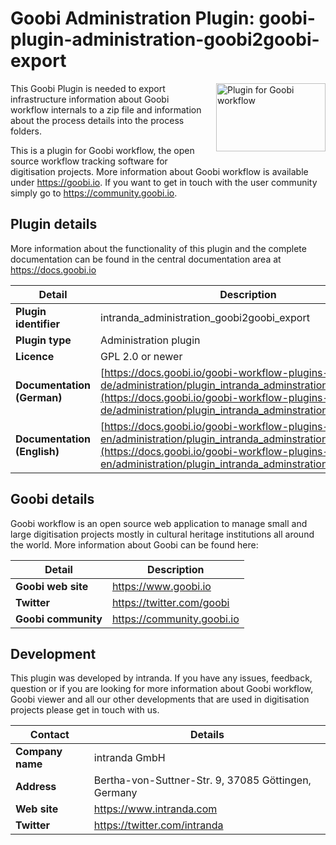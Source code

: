 # Goobi Administration Plugin: goobi-plugin-administration-goobi2goobi-export

<img src="https://goobi.io/wp-content/uploads/logo_goobi_plugin.png" align="right" style="margin:0 0 20px 20px;" alt="Plugin for Goobi workflow" width="175" height="109">

This Goobi Plugin is needed to export infrastructure information about Goobi workflow internals to a zip file and information about the process details into the process folders.

This is a plugin for Goobi workflow, the open source workflow tracking software for digitisation projects. More information about Goobi workflow is available under https://goobi.io. If you want to get in touch with the user community simply go to https://community.goobi.io.

## Plugin details

More information about the functionality of this plugin and the complete documentation can be found in the central documentation area at https://docs.goobi.io

Detail | Description
--- | ---
**Plugin identifier**       | intranda_administration_goobi2goobi_export
**Plugin type**             | Administration plugin
**Licence**                 | GPL 2.0 or newer
**Documentation (German)**  | [https://docs.goobi.io/goobi-workflow-plugins-de/administration/plugin_intranda_adminstration_goobi2goobi](https://docs.goobi.io/goobi-workflow-plugins-de/administration/plugin_intranda_adminstration_goobi2goobi)
**Documentation (English)** | [https://docs.goobi.io/goobi-workflow-plugins-en/administration/plugin_intranda_adminstration_goobi2goobi](https://docs.goobi.io/goobi-workflow-plugins-en/administration/plugin_intranda_adminstration_goobi2goobi)

## Goobi details

Goobi workflow is an open source web application to manage small and large digitisation projects mostly in cultural heritage institutions all around the world. More information about Goobi can be found here:

Detail | Description
--- | ---
**Goobi web site**  | https://www.goobi.io
**Twitter**         | https://twitter.com/goobi
**Goobi community** | https://community.goobi.io

## Development

This plugin was developed by intranda. If you have any issues, feedback, question or if you are looking for more information about Goobi workflow, Goobi viewer and all our other developments that are used in digitisation projects please get in touch with us.  

Contact | Details
--- | ---
**Company name**  | intranda GmbH
**Address**       | Bertha-von-Suttner-Str. 9, 37085 Göttingen, Germany
**Web site**      | https://www.intranda.com
**Twitter**       | https://twitter.com/intranda
